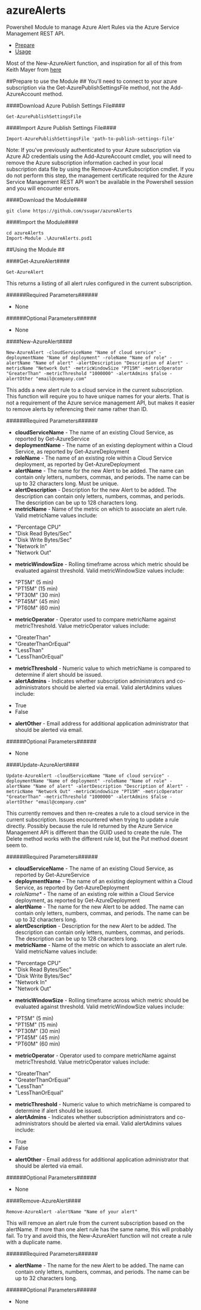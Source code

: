 # azureAlerts
Powershell Module to manage Azure Alert Rules via the Azure Service Management REST API.

* [Prepare](#prepare)
* [Usage](#usage)

Most of the New-AzureAlert function, and inspiration for all of this from Keith Mayer from [here](http://blogs.technet.com/b/keithmayer/archive/2014/11/08/scripts-to-tools-automate-monitoring-alert-rules-in-microsoft-azure-with-powershell-and-the-azure-service-management-rest-api.aspx)

##Prepare to use the Module <a id="prepare"></a>##
You'll need to connect to your azure subscription via the Get-AzurePublishSettingsFile method, not the Add-AzureAccount method.

####Download Azure Publish Settings File####

    Get-AzurePublishSettingsFile

####Import Azure Publish Settings File####

    Import-AzurePublishSettingsFile 'path-to-publish-settings-file'

Note: If you've previously authenticated to your Azure subscription via Azure AD credentials using the Add-AzureAccount cmdlet, you will need to remove the Azure subscription information cached in your local subscription data file by using the Remove-AzureSubscription cmdlet. If you do not perform this step, the management certificate required for the Azure Service Management REST API won't be available in the Powershell session and you will encounter errors.

####Download the Module####

    git clone https://github.com/ssugar/azureAlerts
	
####Import the Module####

	cd azureAlerts
    Import-Module .\AzureAlerts.psd1
	
##Using the Module <a id="usage"></a>##

####Get-AzureAlert####

    Get-AzureAlert

This returns a listing of all alert rules configured in the current subscription.

######Required Parameters######
+ None

######Optional Parameters######
+ None

####New-AzureAlert####

    New-AzureAlert -cloudServiceName "Name of cloud service" -deploymentName "Name of deployment" -roleName "Name of role" -alertName "Name of alert" -alertDescription "Description of Alert" -metricName "Network Out" -metricWindowSize "PT15M" -metricOperator "GreaterThan" -metricThreshold "1000000" -alertAdmins $false -alertOther "email@company.com"

This adds a new alert rule to a cloud service in the current subscription.  This function will require you to have unique names for your alerts.  That is not a requirement of the Azure service management API, but makes it easier to remove alerts by referencing their name rather than ID.

######Required Parameters######
+ **cloudServiceName** - The name of an existing Cloud Service, as reported by Get-AzureService
+ **deploymentName** - The name of an existing deployment within a Cloud Service, as reported by Get-AzureDeployment
+ **roleName** - The name of an existing role within a Cloud Service deployment, as	reported by Get-AzureDeployment
+ **alertName** - The name for the new Alert to be added. The name can contain only letters, numbers, commas, and periods. The name can be up to 32 characters long.  Must be unique.
+ **alertDescription** - Description for the new Alert to be added. The description can contain only letters, numbers, commas, and periods. The description can be up to 128 characters long.
+ **metricName** - Name of the metric on which to associate an alert rule. Valid metricName values include:
 - "Percentage CPU"
 - "Disk Read Bytes/Sec"
 - "Disk Write Bytes/Sec"
 - "Network In"
 - "Network Out"
+ **metricWindowSize** - Rolling timeframe across which metric should be evaluated against threshold. Valid metricWindowSize values include:
 - "PT5M" (5 min)
 - "PT15M" (15 min)
 - "PT30M" (30 min)
 - "PT45M" (45 min)
 - "PT60M" (60 min)
+ **metricOperator** - Operator used to compare metricName against metricThreshold. Value metricOperator values include:
 - "GreaterThan"
 - "GreaterThanOrEqual"
 - "LessThan"
 - "LessThanOrEqual"
+ **metricThreshold** - Numeric value to which metricName is compared to determine if alert should be issued.
+ **alertAdmins** - Indicates whether subscription administrators and co-administrators should be alerted via email. Valid alertAdmins values include:
 - True
 - False
+ **alertOther** - Email address for additional application administrator that should be alerted via email.

######Optional Parameters######
+ None

####Update-AzureAlert####

    Update-AzureAlert -cloudServiceName "Name of cloud service" -deploymentName "Name of deployment" -roleName "Name of role" -alertName "Name of alert" -alertDescription "Description of Alert" -metricName "Network Out" -metricWindowSize "PT15M" -metricOperator "GreaterThan" -metricThreshold "1000000" -alertAdmins $false -alertOther "email@company.com"

This currently removes and then re-creates a rule to a cloud service in the current subscription.  Issues encountered when trying to update a rule directly.   Possibly because the rule Id returned by the Azure Service Management API is different than the GUID used to create the rule.  The Delete method works with the different rule Id, but the Put method doesnt seem to.

######Required Parameters######
+ **cloudServiceName** - The name of an existing Cloud Service, as reported by Get-AzureService
+ **deploymentName** - The name of an existing deployment within a Cloud Service, as reported by Get-AzureDeployment
+ *roleName** - The name of an existing role within a Cloud Service deployment, as	reported by Get-AzureDeployment
+ **alertName** - The name for the new Alert to be added. The name can contain only letters, numbers, commas, and periods. The name can be up to 32 characters long.
+ **alertDescription** - Description for the new Alert to be added. The description can contain only letters, numbers, commas, and periods. The description can be up to 128 characters long.
+ **metricName** - Name of the metric on which to associate an alert rule. Valid metricName values include:
 - "Percentage CPU"
 - "Disk Read Bytes/Sec"
 - "Disk Write Bytes/Sec"
 - "Network In"
 - "Network Out"
+ **metricWindowSize** - Rolling timeframe across which metric should be evaluated against threshold. Valid metricWindowSize values include:
 - "PT5M" (5 min)
 - "PT15M" (15 min)
 - "PT30M" (30 min)
 - "PT45M" (45 min)
 - "PT60M" (60 min)
+ **metricOperator** - Operator used to compare metricName against metricThreshold. Value metricOperator values include:
 - "GreaterThan"
 - "GreaterThanOrEqual"
 - "LessThan"
 - "LessThanOrEqual"
+ **metricThreshold** - Numeric value to which metricName is compared to determine if alert should be issued.
+ **alertAdmins** - Indicates whether subscription administrators and co-administrators should be alerted via email. Valid alertAdmins values include:
 - True
 - False
+ **alertOther** - Email address for additional application administrator that should be alerted via email.

######Optional Parameters######
+ None

####Remove-AzureAlert####

    Remove-AzureAlert -alertName "Name of your alert"

This will remove an alert rule from the current subscription based on the alertName.  If more than one alert rule has the same name, this will probably fail.  To try and avoid this, the New-AzureAlert function will not create a rule with a duplicate name.

######Required Parameters######
+ **alertName** - The name for the new Alert to be added. The name can contain only letters, numbers, commas, and periods. The name can be up to 32 characters long.

######Optional Parameters######
+ None

